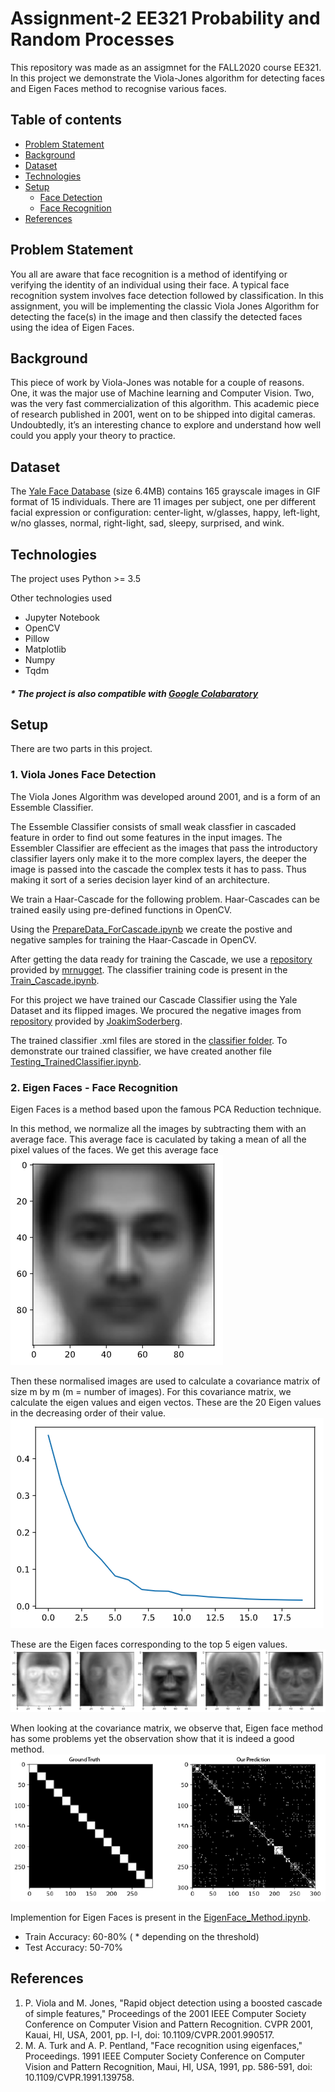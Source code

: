 # Assignment-2 EE321 Probability and Random Processes
This repository was made as an assigmnet for the FALL2020 course EE321. In this project we demonstrate the Viola-Jones algorithm for detecting faces and Eigen Faces 
method to recognise various faces.



## Table of contents
* [Problem Statement](#problem-statement)
* [Background](#background)
* [Dataset](#dataset)
* [Technologies](#technologies)
* [Setup](#setup)
    * [Face Detection](#1.-Viola-Jones-Face-Detection)
    * [Face Recognition](#2.-Eigen-Faces---Face-Recognition)
* [References](#references)

## Problem Statement
You all are aware that face recognition is a method of identifying or verifying the identity of an individual using their face. A typical face recognition system involves face detection followed by classification. In this assignment, you will be implementing the classic Viola Jones Algorithm for detecting the face(s) in the image and then classify the detected faces using the idea of Eigen Faces.

## Background
This piece of work by Viola-Jones was notable for a couple of reasons. One,
it was the major use of Machine learning and Computer Vision. Two, was the
very fast commercialization of this algorithm. This academic piece of research
published in 2001, went on to be shipped into digital cameras. Undoubtedly,
it’s an interesting chance to explore and understand how well could you apply
your theory to practice.

## Dataset
The [Yale Face Database](http://cvc.cs.yale.edu/cvc/projects/yalefaces/yalefaces.html) (size 6.4MB) contains 165 grayscale images in GIF format of 15 individuals. 
There are 11 images per subject, one per different facial expression or configuration: 
center-light, w/glasses, happy, left-light, w/no glasses, normal, right-light, sad, sleepy, surprised, and wink.

## Technologies
The project uses Python >= 3.5

Other technologies used
* Jupyter Notebook
* OpenCV
* Pillow
* Matplotlib
* Numpy
* Tqdm

##### * The project is also compatible with [Google Colabaratory](https://colab.research.google.com/)
	
## Setup
There are two parts in this project. 
### 1. Viola Jones Face Detection
The Viola Jones Algorithm was developed around 2001, and is a form of an Essemble Classifier.

The Essemble Classifier consists of small weak classfier in cascaded feature in order to find out some features in the input images. The Essembler Classifier are effecient as the images that pass the introductory classifier layers only make it to the more complex layers, the deeper the image is passed into the cascade the complex tests it has to pass. Thus making it sort of a series decision layer kind of an architecture.  

We train a Haar-Cascade for the following problem. Haar-Cascades can be trained easily using pre-defined functions in OpenCV.

Using the [PrepareData_ForCascade.ipynb](https://github.com/varunjain3/EigenFaces/blob/master/PrepareData_ForCascade.ipynb) we create the postive and negative samples for training the Haar-Cascade in OpenCV.

After getting the data ready for training the Cascade, we use a [repository](https://github.com/mrnugget/opencv-haar-classifier-training) provided by [mrnugget](https://github.com/mrnugget). The classifier training code is present in the [Train_Cascade.ipynb](https://github.com/varunjain3/EigenFaces/blob/master/Train_Cascade.ipynb).

For this project we have trained our Cascade Classifier using the Yale Dataset and its flipped images. We procured the negative images from [repository](https://github.com/JoakimSoderberg/haarcascade-negatives) provided by [JoakimSoderberg](https://github.com/JoakimSoderberg).

The trained classifier .xml files are stored in the [classifier folder](https://github.com/varunjain3/EigenFaces/tree/master/classifier). To demonstrate our trained classifier, we have created another file [Testing_TrainedClassifier.ipynb](https://github.com/varunjain3/EigenFaces/blob/master/Testing_TrainedClassifier.ipynb). 

### 2. Eigen Faces - Face Recognition
Eigen Faces is a method based upon the famous PCA Reduction technique.

In this method, we normalize all the images by subtracting them with an average face. This average face is caculated by taking a mean of all the pixel values of the faces. We get this average face ![Average Face](images_readme/Averageface.png)

Then these normalised images are used to calculate a covariance matrix of size m by m (m = number of images). For this covariance matrix, we calculate the eigen values and eigen vectos. These are the 20 Eigen values in the decreasing order of their value. ![Eigen Values](images_readme/EigenValues.png)

These are the Eigen faces corresponding to the top 5 eigen values. ![Eigen Faces](images_readme/EigenFaces.png)

When looking at the covariance matrix, we observe that, Eigen face method has some problems yet the observation show that it is indeed a good method. ![Covariance Matrix](images_readme/CovMat.png)

Implemention for Eigen Faces is present in the [EigenFace_Method.ipynb](https://github.com/varunjain3/EigenFaces/blob/master/EigenFace_Method.ipynb).
* Train Accuracy: 60-80% ( * depending on the threshold)
* Test Accuracy: 50-70%
## References
1. P. Viola and M. Jones, "Rapid object detection using a boosted cascade of simple features," Proceedings of the 2001 IEEE Computer Society Conference on Computer Vision and Pattern Recognition. CVPR 2001, Kauai, HI, USA, 2001, pp. I-I, doi: 10.1109/CVPR.2001.990517.
2. M. A. Turk and A. P. Pentland, "Face recognition using eigenfaces," Proceedings. 1991 IEEE Computer Society Conference on Computer Vision and Pattern Recognition, Maui, HI, USA, 1991, pp. 586-591, doi: 10.1109/CVPR.1991.139758.

